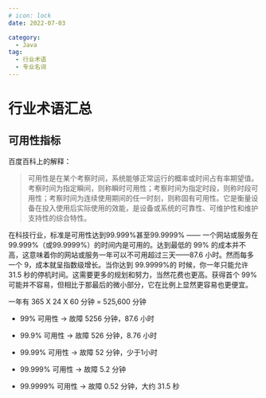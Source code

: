 ```yaml
---
# icon: lock
date: 2022-07-03

category:
  - Java
tag:
  - 行业术语
  - 专业名词
---
```

# 行业术语汇总
## 可用性指标
百度百科上的解释：
> 可用性是在某个考察时间，系统能够正常运行的概率或时间占有率期望值。考察时间为指定瞬间，则称瞬时可用性；考察时间为指定时段，则称时段可用性；考察时间为连续使用期间的任一时刻，则称固有可用性。它是衡量设备在投入使用后实际使用的效能，是设备或系统的可靠性、可维护性和维护支持性的综合特性。

在科技行业，标准是可用性达到99.999%甚至99.9999% —— 一个网站或服务在 99.999%（或99.9999%）的时间内是可用的。达到最低的 99% 的成本并不高，这意味着你的网站或服务一年可以不可用超过三天——87.6 小时。然而每多一个 9，成本就呈指数级增长。当你达到 99.9999%的 时候，你一年只能允许 31.5 秒的停机时间。这需要更多的规划和努力，当然花费也更高。获得首个 99% 可能并不容易，但相比于那最后的微小部分，它在比例上显然更容易也更便宜。

一年有 365 X 24 X 60 分钟 = 525,600 分钟

- 99% 可用性 -> 故障 5256 分钟，87.6 小时

- 99.9% 可用性 -> 故障 526 分钟，8.76 小时

- 99.99% 可用性 -> 故障 52 分钟，少于1小时

- 99.999% 可用性 -> 故障 5.2 分钟

- 99.9999% 可用性 -> 故障 0.52 分钟，大约 31.5 秒 